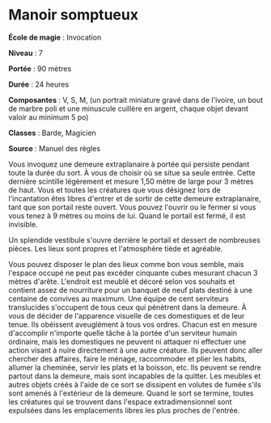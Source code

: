 # Manoir somptueux

**École de magie** : Invocation

**Niveau** : 7

**Portée** : 90 mètres

**Durée** : 24 heures

**Composantes** : V, S, M, (un portrait miniature gravé dans de l'ivoire, un bout de marbre poli et une minuscule cuillère en argent, chaque objet devant valoir au minimum 5 po)

**Classes** : Barde, Magicien

**Source** : Manuel des règles

Vous invoquez une demeure extraplanaire à portée qui persiste pendant toute la durée du sort. À vous de choisir où se situe sa seule entrée. Cette dernière scintille légèrement et mesure 1,50 mètre de large pour 3 mètres de haut. Vous et toutes les créatures que vous désignez lors de l'incantation êtes libres d'entrer et de sortir de cette demeure extraplanaire, tant que son portail reste ouvert. Vous pouvez l'ouvrir ou le fermer si vous vous tenez à 9 mètres ou moins de lui. Quand le portail est fermé, il est invisible.

Un splendide vestibule s'ouvre derrière le portail et dessert de nombreuses pièces. Les lieux sont propres et l'atmosphère tiède et agréable.

Vous pouvez disposer le plan des lieux comme bon vous semble, mais l'espace occupé ne peut pas excéder cinquante cubes mesurant chacun 3 mètres d'arête. L'endroit est meublé et décoré selon vos souhaits et contient assez de nourriture pour un banquet de neuf plats destiné à une centaine de convives au maximum. Une équipe de cent serviteurs translucides s'occupent de tous ceux qui pénètrent dans la demeure. À vous de décider de l'apparence visuelle de ces domestiques et de leur tenue. Ils obéissent aveuglément à tous vos ordres. Chacun est en mesure d'accomplir n'importe quelle tâche à la portée d'un serviteur humain ordinaire, mais les domestiques ne peuvent ni attaquer ni effectuer une action visant à nuire directement à une autre créature. Ils peuvent donc aller chercher des affaires, faire le ménage, raccommoder et plier les habits, allumer la cheminée, servir les plats et la boisson, etc. Ils peuvent se rendre partout dans la demeure, mais sont incapables de la quitter. Les meubles et autres objets créés à l'aide de ce sort se dissipent en volutes de fumée s'ils sont amenés à l'extérieur de la demeure. Quand le sort se termine, toutes les créatures qui se trouvent dans l'espace extradimensionnel sont expulsées dans les emplacements libres les plus proches de l'entrée.
